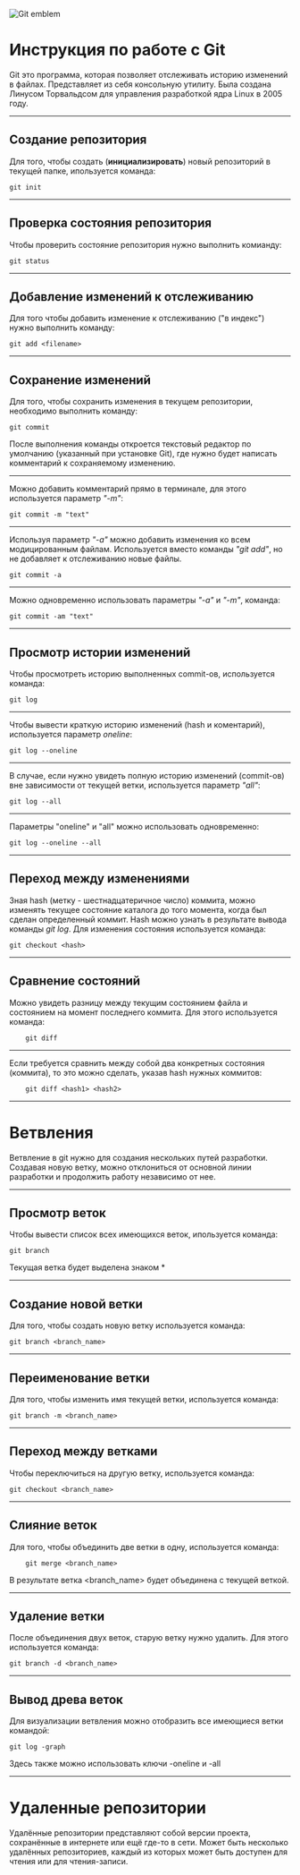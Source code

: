 ![Git emblem](gitpic.jpg)
# Инструкция по работе с Git

Git это программа, которая позволяет отслеживать историю изменений в файлах. Представляет из себя консольную утилиту. Была создана Линусом Торвальдсом для управления разработкой ядра Linux в 2005 году.

---

## Создание репозитория

Для того, чтобы создать (**инициализировать**) новый репозиторий в текущей папке, ипользуется команда:

    git init

---

## Проверка состояния репозитория

Чтобы проверить состояние репозитория нужно выполнить комианду: 

    git status

---

## Добавление изменений к отслеживанию

Для того чтобы добавить изменение к отслеживанию ("в индекс") нужно выполнить команду:

    git add <filename>

---

## Сохранение изменений

Для того, чтобы сохранить изменения в текущем репозитории, необходимо выполнить команду: 

    git commit

После выполнения команды откроется текстовый редактор по умолчанию (указанный при установке Git), где нужно будет написать комментарий к сохраняемому изменению.

---

Можно добавить комментарий прямо в терминале, для этого используется параметр *"-m"*:

    git commit -m "text"

---
Используя параметр *"-а"* можно добавить изменения ко всем модицированным файлам. Используется вместо команды *"git add"*, но не добавляет к отслеживанию новые файлы.

    git commit -a

---

Можно одновременно использовать параметры *"-a"* и *"-m"*, команда:

    git commit -am "text"

---

## Просмотр истории изменений

Чтобы просмотреть историю выполненных commit-ов, используется команда:

    git log

---
Чтобы вывести краткую историю изменений (hash и коментарий), используется параметр *oneline*:

    git log --oneline

---
В случае, если нужно увидеть полную историю изменений (commit-ов) вне зависимости от текущей ветки, используется параметр *"all"*:

    git log --all

---
Параметры "oneline" и "all" можно использовать одновременно:

    git log --oneline --all

---

## Переход между изменениями

Зная hash (метку - шестнадцатеричное число) коммита, можно изменять текущее состояние каталога до того момента, когда был сделан определенный коммит. Hash можно узнать в результате вывода команды *git log*. Для изменения состояния используется команда:

    git checkout <hash>

---

## Сравнение состояний

Можно увидеть разницу между текущим состоянием файла и состоянием на момент последнего коммита. Для этого используется команда:

        git diff

---

Если требуется сравнить между собой два конкретных состояния (коммита), то это можно сделать, указав hash нужных коммитов:

        git diff <hash1> <hash2>

---

# Ветвления

Ветвление в git нужно для создания нескольких путей разработки. Создавая новую ветку, можно отклониться от основной линии разработки и продолжить работу независимо от нее.

---

## Просмотр веток

Чтобы вывести список всех имеющихся веток, ипользуется команда:

	git branch
	
Текущая ветка будет выделена знаком *

---

## Создание новой ветки

Для того, чтобы создать новую ветку используется команда:
	
	git branch <branch_name>
	
---

## Переименование ветки

Для того, чтобы изменить имя текущей ветки, используется команда:

	git branch -m <branch_name>
	
---

## Переход между ветками

Чтобы переключиться на другую ветку, используется команда:

	git checkout <branch_name>
	
---

## Слияние веток

Для того, чтобы объединить две ветки в одну, используется команда:

		git merge <branch_name>
		
В результате ветка <branch_name> будет объединена с текущей веткой.

---

## Удаление ветки

После объединения двух веток, старую ветку нужно удалить. Для этого используется команда:

	git branch -d <branch_name>
	
---

## Вывод древа веток

Для визуализации ветвления можно отобразить все имеющиеся ветки командой:

	git log -graph
	
Здесь также можно использовать ключи -oneline и -all

---


# Удаленные репозитории

Удалённые репозитории представляют собой версии проекта, сохранённые в интернете или ещё где-то в сети. Может быть несколько удалённых репозиториев, каждый из которых может быть доступен для чтения или для чтения-записи.